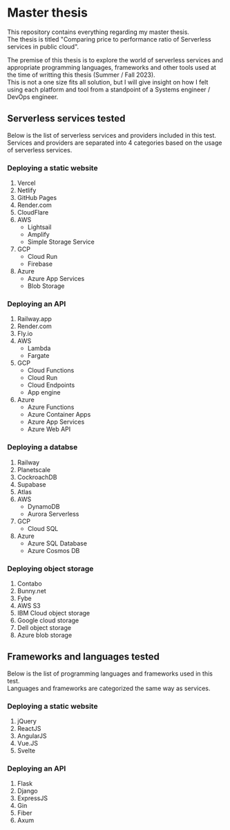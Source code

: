 # Master thesis

This repository contains everything regarding my master thesis.  
The thesis is titled "Comparing price to performance ratio of Serverless services in public cloud".

The premise of this thesis is to explore the world of serverless services and appropriate programming languages, frameworks and other tools used at the time of writting this thesis (Summer / Fall 2023).  
This is not a one size fits all solution, but I will give insight on how I felt using each platform and tool from a standpoint of a Systems engineer / DevOps engineer. 

## Serverless services tested

Below is the list of serverless services and providers included in this test.  
Services and providers are separated into 4 categories based on the usage of serverless services.

### Deploying a static website

  1. Vercel
  2. Netlify
  3. GitHub Pages
  4. Render.com
  5. CloudFlare
  6. AWS
     * Lightsail
     * Amplify
     * Simple Storage Service
  7. GCP
     * Cloud Run
     * Firebase
  8. Azure
     * Azure App Services
     * Blob Storage

### Deploying an API 

  1. Railway.app
  2. Render.com
  3. Fly.io
  4. AWS  
     * Lambda  
     * Fargate  
  5. GCP  
     * Cloud Functions  
     * Cloud Run  
     * Cloud Endpoints  
     * App engine  
  6. Azure  
     * Azure Functions  
     * Azure Container Apps  
     * Azure App Services  
     * Azure Web API  

### Deploying a databse

  1. Railway
  2. Planetscale
  3. CockroachDB
  4. Supabase
  5. Atlas
  6. AWS  
     * DynamoDB  
     * Aurora Serverless  
  7. GCP  
     * Cloud SQL  
  8. Azure  
     * Azure SQL Database  
     * Azure Cosmos DB  

### Deploying object storage

  1. Contabo
  2. Bunny.net
  3. Fybe
  4. AWS S3
  5. IBM Cloud object storage
  6. Google cloud storage
  7. Dell object storage
  8. Azure blob storage


## Frameworks and languages tested

Below is the list of programming languages and frameworks used in this test.  
Languages and frameworks are categorized the same way as services.

### Deploying a static website

  1. jQuery
  2. ReactJS
  3. AngularJS
  4. Vue.JS
  5. Svelte

### Deploying an API

  1. Flask
  2. Django
  3. ExpressJS
  4. Gin
  5. Fiber
  6. Axum

